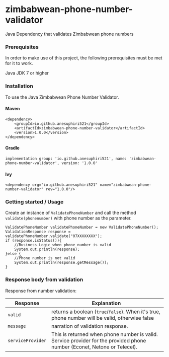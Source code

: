 # zimbabwean-phone-number-validator
Java Dependency that validates Zimbabwean phone numbers

### Prerequisites
In order to make use of this project, the following prerequisites must be met for it to work.

Java JDK 7 or higher

### Installation
To use the Java Zimbabwean Phone Number Validator. 

#### Maven
``` 
<dependency>
    <groupId>io.github.anesuphiri521</groupId>
    <artifactId>zimbabwean-phone-number-validator</artifactId>
    <version>1.0.0</version>
</dependency> 
```

#### Gradle
```
implementation group: 'io.github.anesuphiri521', name: 'zimbabwean-phone-number-validator', version: '1.0.0'
```

#### Ivy
```
<dependency org="io.github.anesuphiri521" name="zimbabwean-phone-number-validator" rev="1.0.0"/>
```

### Getting started / Usage
Create an instance of `ValidatePhoneNumber` and call the method `validate(phonenumber)` with phone number as the parameter.
``` 
ValidatePhoneNumber validatePhoneNumber = new ValidatePhoneNumber();
ValidationResponse response = validatePhoneNumber.validate("07XXXXXXXX");
if (response.isStatus()){
    //Business Logic when phone number is valid
    System.out.println(response);
}else {
    //Phone number is not valid
    System.out.println(response.getMessage());
}
``` 

### Response body from validation
Response from number validation:

| Response | Explanation  |
|----------------|--------------|
| `valid`   | returns a boolean (`true`/`false`). When it's true, phone number will be valid, otherwise false |
| `message`  | narration of validation response. |
| `serviceProvider`   | This is returned when phone number is valid.<br/>Service provider for the provided phone number (Econet, Netone or Telecel). |
